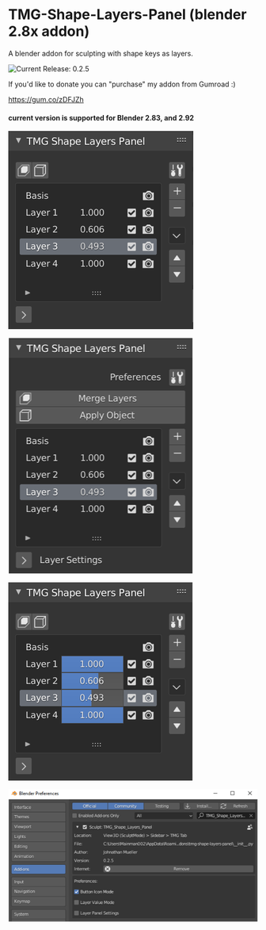 # TMG-Shape-Layers-Panel (blender 2.8x addon) 
A blender addon for sculpting with shape keys as layers.

![Current Release: 0.2.5](https://github.com/Mainman002/TMG-Shape-Layers-Panel/releases/tag/0.2.5)

If you'd like to donate you can "purchase" my addon from Gumroad :) 

https://gum.co/zDFJZh

#### current version is supported for Blender 2.83, and 2.92

![TMG_Shape_Layers_Panel pic1](Previews/01.png)

![TMG_Shape_Layers_Panel pic2](Previews/02.png)

![TMG_Shape_Layers_Panel pic3](Previews/03.png)

![TMG_Shape_Layers_Panel pic4](Previews/04.png)

